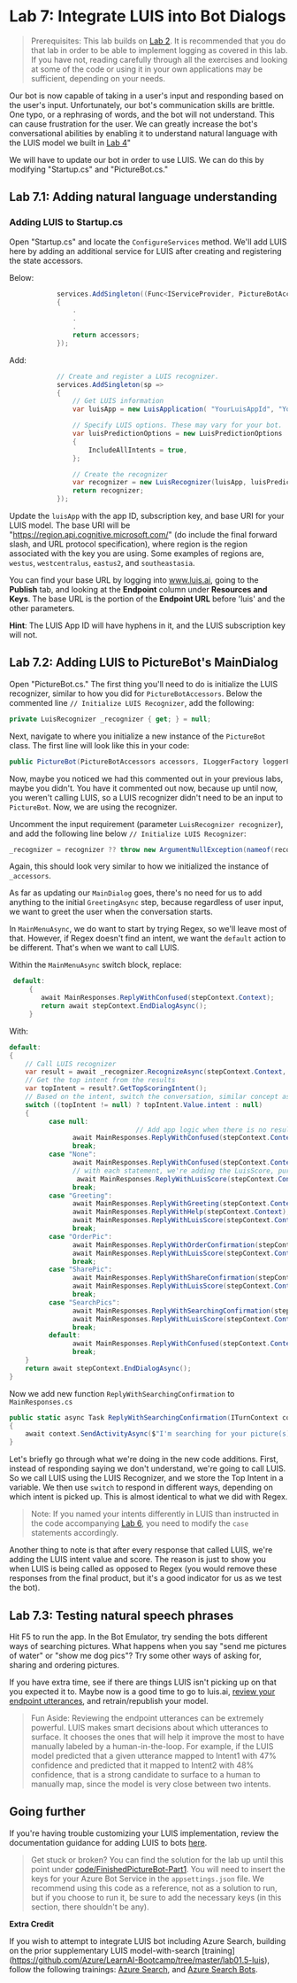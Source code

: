 # Lab 7: Integrate LUIS into Bot Dialogs

> Prerequisites: This lab builds on [Lab 2](../Lab2-Basic_Filter_Bot/02-Basic_Filter_Bot.md).
It is recommended that you do that lab in order to be able to implement logging as covered in this lab. If you have not, reading carefully through all the exercises and looking at some of the code or using it in your own applications may be sufficient, depending on your needs.

Our bot is now capable of taking in a user's input and responding based on the user's input. Unfortunately, our bot's communication skills are brittle. One typo, or a rephrasing of words, and the bot will not understand. This can cause frustration for the user. We can greatly increase the bot's conversational abilities by enabling it to understand natural language with the LUIS model we built in [Lab 4](../Lab4-Implement_LUIS/02-Implement_LUIS.md)"

We will have to update our bot in order to use LUIS.  We can do this by modifying "Startup.cs" and "PictureBot.cs."

## Lab 7.1: Adding natural language understanding

### Adding LUIS to Startup.cs

Open "Startup.cs" and locate the `ConfigureServices` method. We'll add LUIS here by adding an additional service for LUIS after creating and registering the state accessors.

Below:
```csharp
            services.AddSingleton((Func<IServiceProvider, PictureBotAccessors>)(sp =>
            {
                .
                .
                .
                return accessors;
            });
```

Add:
```csharp
            // Create and register a LUIS recognizer.
            services.AddSingleton(sp =>
            {
                // Get LUIS information
                var luisApp = new LuisApplication( "YourLuisAppId", "YourLuisKey", "YourLuisEndpoint");

                // Specify LUIS options. These may vary for your bot.
                var luisPredictionOptions = new LuisPredictionOptions
                {
                    IncludeAllIntents = true,
                };

                // Create the recognizer
                var recognizer = new LuisRecognizer(luisApp, luisPredictionOptions, true,null);
                return recognizer;
            });
```

Update the `luisApp` with the app ID, subscription key, and base URI for your LUIS model. The base URI will be "https://region.api.cognitive.microsoft.com/" (do include the final forward slash, and URL protocol specification), where region is the region associated with the key you are using. Some examples of regions are, `westus`, `westcentralus`, `eastus2`, and `southeastasia`.

You can find your base URL by logging into www.luis.ai, going to the **Publish** tab, and looking at the **Endpoint** column under **Resources and Keys**. The base URL is the portion of the **Endpoint URL** before 'luis' and the other parameters.

**Hint**: The LUIS App ID will have hyphens in it, and the LUIS subscription key will not.

## Lab 7.2: Adding LUIS to PictureBot's MainDialog

Open "PictureBot.cs." The first thing you'll need to do is initialize the LUIS recognizer, similar to how you did for `PictureBotAccessors`. Below the commented line `// Initialize LUIS Recognizer`, add the following:

```csharp
private LuisRecognizer _recognizer { get; } = null;
```

Next, navigate to where you initialize a new instance of the `PictureBot` class. The first line will look like this in your code:

```csharp
public PictureBot(PictureBotAccessors accessors, ILoggerFactory loggerFactory /*, LuisRecognizer recognizer*/)
```

Now, maybe you noticed we had this commented out in your previous labs, maybe you didn't. You have it commented out now, because up until now, you weren't calling LUIS, so a LUIS recognizer didn't need to be an input to `PictureBot`. Now, we are using the recognizer.

 Uncomment the input requirement (parameter `LuisRecognizer recognizer`), and add the following line below `// Initialize LUIS Recognizer`:


```csharp
_recognizer = recognizer ?? throw new ArgumentNullException(nameof(recognizer));
```

Again, this should look very similar to how we initialized the instance of `_accessors`.

As far as updating our `MainDialog` goes, there's no need for us to add anything to the initial `GreetingAsync` step, because regardless of user input, we want to greet the user when the conversation starts.

In `MainMenuAsync`, we do want to start by trying Regex, so we'll leave most of that. However, if Regex doesn't find an intent, we want the `default` action to be different. That's when we want to call LUIS.

Within the `MainMenuAsync` switch block, replace:

```csharp
 default:
     {
        await MainResponses.ReplyWithConfused(stepContext.Context);
        return await stepContext.EndDialogAsync();
     }
```

With:

```csharp
default:
{
    // Call LUIS recognizer
    var result = await _recognizer.RecognizeAsync(stepContext.Context, cancellationToken);
    // Get the top intent from the results
    var topIntent = result?.GetTopScoringIntent();
    // Based on the intent, switch the conversation, similar concept as with Regex above
    switch ((topIntent != null) ? topIntent.Value.intent : null)
    {
          case null:
                                // Add app logic when there is no result.
                await MainResponses.ReplyWithConfused(stepContext.Context);
                break;
          case "None":
                await MainResponses.ReplyWithConfused(stepContext.Context);
                // with each statement, we're adding the LuisScore, purely to test, so we know whether LUIS was called or not
                 await MainResponses.ReplyWithLuisScore(stepContext.Context, topIntent.Value.intent, topIntent.Value.score);
                break;
          case "Greeting":
                await MainResponses.ReplyWithGreeting(stepContext.Context);
                await MainResponses.ReplyWithHelp(stepContext.Context);
                await MainResponses.ReplyWithLuisScore(stepContext.Context, topIntent.Value.intent, topIntent.Value.score);
                break;
          case "OrderPic":
                await MainResponses.ReplyWithOrderConfirmation(stepContext.Context);
                await MainResponses.ReplyWithLuisScore(stepContext.Context, topIntent.Value.intent, topIntent.Value.score);
                break;
          case "SharePic":
                await MainResponses.ReplyWithShareConfirmation(stepContext.Context);
                await MainResponses.ReplyWithLuisScore(stepContext.Context, topIntent.Value.intent, topIntent.Value.score);
                break;
          case "SearchPics":
                await MainResponses.ReplyWithSearchingConfirmation(stepContext.Context);
                await MainResponses.ReplyWithLuisScore(stepContext.Context, topIntent.Value.intent, topIntent.Value.score);
                break;
          default:
                await MainResponses.ReplyWithConfused(stepContext.Context);
                break;
    }
    return await stepContext.EndDialogAsync();
}
```

Now we add new function `ReplyWithSearchingConfirmation` to `MainResponses.cs`

```csharp
public static async Task ReplyWithSearchingConfirmation(ITurnContext context)
{
    await context.SendActivityAsync($"I'm searching for your picture(s)...");
}
```

Let's briefly go through what we're doing in the new code additions. First, instead of responding saying we don't understand, we're going to call LUIS. So we call LUIS using the LUIS Recognizer, and we store the Top Intent in a variable. We then use `switch` to respond in different ways, depending on which intent is picked up. This is almost identical to what we did with Regex.

> Note: If you named your intents differently in LUIS than instructed in the code accompanying [Lab 6](../Lab6-Implement_LUIS/02-Implement_LUIS.md), you need to modify the `case` statements accordingly.

Another thing to note is that after every response that called LUIS, we're adding the LUIS intent value and score. The reason is just to show you when LUIS is being called as opposed to Regex (you would remove these responses from the final product, but it's a good indicator for us as we test the bot).

## Lab 7.3: Testing natural speech phrases
Hit F5 to run the app. In the Bot Emulator, try sending the bots different ways of searching pictures. What happens when you say "send me pictures of water" or "show me dog pics"? Try some other ways of asking for, sharing and ordering pictures.

If you have extra time, see if there are things LUIS isn't picking up on that you expected it to. Maybe now is a good time to go to luis.ai, [review your endpoint utterances](https://docs.microsoft.com/en-us/azure/cognitive-services/LUIS/label-suggested-utterances), and retrain/republish your model.

> Fun Aside: Reviewing the endpoint utterances can be extremely powerful.  LUIS makes smart decisions about which utterances to surface.  It chooses the ones that will help it improve the most to have manually labeled by a human-in-the-loop.  For example, if the LUIS model predicted that a given utterance mapped to Intent1 with 47% confidence and predicted that it mapped to Intent2 with 48% confidence, that is a strong candidate to surface to a human to manually map, since the model is very close between two intents.

## Going further
If you're having trouble customizing your LUIS implementation, review the documentation guidance for adding LUIS to bots [here](https://docs.microsoft.com/en-us/azure/bot-service/bot-builder-howto-v4-luis?view=azure-bot-service-4.0&tabs=cs).

>Get stuck or broken? You can find the solution for the lab up until this point under [code/FinishedPictureBot-Part1](./code/FinishedPictureBot-Part1). You will need to insert the keys for your Azure Bot Service in the `appsettings.json` file. We recommend using this code as a reference, not as a solution to run, but if you choose to run it, be sure to add the necessary keys (in this section, there shouldn't be any).

**Extra Credit**

If you wish to attempt to integrate LUIS bot including Azure Search, building on the prior supplementary LUIS model-with-search [training] (https://github.com/Azure/LearnAI-Bootcamp/tree/master/lab01.5-luis), follow the following trainings: [Azure Search](https://github.com/Azure/LearnAI-Bootcamp/tree/master/lab02.1-azure_search), and [Azure Search Bots](https://github.com/Azure/LearnAI-Bootcamp/blob/master/lab02.2-building_bots/2_Azure_Search.md).
